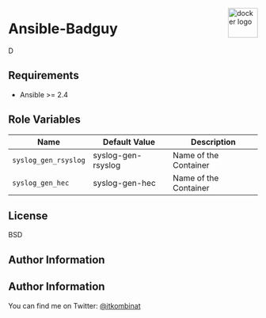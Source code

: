 <p><img src="http://1000logos.net/wp-content/uploads/2017/07/Logo-Docker-500x394.jpg" alt="docker logo" title="docker" align="right" height="60" /></p>

Ansible-Badguy
=========

D

Requirements
------------

 - Ansible >= 2.4

Role Variables
--------------


| Name           | Default Value | Description                        |
| -------------- | ------------- | -----------------------------------|
| `syslog_gen_rsyslog` | syslog-gen-rsyslog  | Name of the Container |
| `syslog_gen_hec` | syslog-gen-hec  | Name of the Container |


License
-------

BSD

Author Information
------------------

## Author Information

You can find me on Twitter: [@itkombinat](https://twitter.com/itkombinat)
